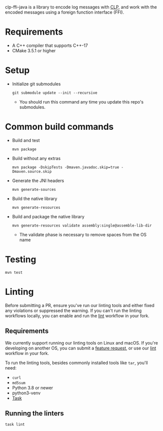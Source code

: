 clp-ffi-java is a library to encode log messages with 
[CLP](https://github.com/y-scope/clp), and work with the encoded messages using
a foreign function interface (FFI).

# Requirements

* A C++ compiler that supports C++-17
* CMake 3.5.1 or higher

# Setup

* Initialize git submodules
  ```shell
  git submodule update --init --recursive
  ```
  * You should run this command any time you update this repo's submodules.

# Common build commands

* Build and test
  ```shell
  mvn package
  ```
* Build without any extras
  ```shell
  mvn package -DskipTests -Dmaven.javadoc.skip=true -Dmaven.source.skip
  ```
* Generate the JNI headers
  ```shell
  mvn generate-sources
  ```
* Build the native library
  ```shell
  mvn generate-resources
  ```
* Build and package the native library
  ```shell
  mvn generate-resources validate assembly:single@assemble-lib-dir
  ```
  * The validate phase is necessary to remove spaces from the OS name

# Testing

```shell
mvn test
```

# Linting

Before submitting a PR, ensure you've run our linting tools and either fixed any violations or
suppressed the warning. If you can't run the linting workflows locally, you can enable and run the
[lint] workflow in your fork.

## Requirements

We currently support running our linting tools on Linux and macOS. If you're developing on another
OS, you can submit a [feature request][feature-req], or use our [lint] workflow in your fork.

To run the linting tools, besides commonly installed tools like `tar`, you'll need:

* `curl`
* `md5sum`
* Python 3.8 or newer
* python3-venv
* [Task]

## Running the linters

```shell
task lint
```

[feature-req]: https://github.com/y-scope/clp-ffi-java/issues/new?assignees=&labels=enhancement&projects=&template=feature-request.yml
[lint]: https://github.com/y-scope/clp-ffi-java/blob/main/.github/workflows/lint.yaml
[Task]: https://taskfile.dev/

